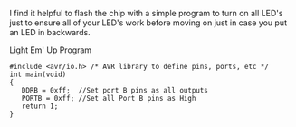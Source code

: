 I find it helpful to flash the chip with a simple program to turn on all
LED's just to ensure all of your LED's work before moving on just in
case you put an LED in backwards.

Light Em' Up Program

`#include <avr/io.h> /* AVR library to define pins, ports, etc */`\
`int main(void)`\
`{`\
`   DDRB = 0xff;  //Set port B pins as all outputs`\
`   PORTB = 0xff; //Set all Port B pins as High`\
`   return 1;`\
`}`
